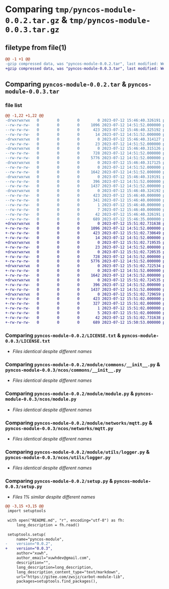 # Comparing `tmp/pyncos-module-0.0.2.tar.gz` & `tmp/pyncos-module-0.0.3.tar.gz`

## filetype from file(1)

```diff
@@ -1 +1 @@
-gzip compressed data, was "pyncos-module-0.0.2.tar", last modified: Wed Jul 12 15:46:40 2023, max compression
+gzip compressed data, was "pyncos-module-0.0.3.tar", last modified: Wed Jul 12 15:51:02 2023, max compression
```

## Comparing `pyncos-module-0.0.2.tar` & `pyncos-module-0.0.3.tar`

### file list

```diff
@@ -1,22 +1,22 @@
-drwxrwxrwx   0        0        0        0 2023-07-12 15:46:40.326191 pyncos-module-0.0.2/
--rw-rw-rw-   0        0        0     1096 2023-07-12 14:51:52.000000 pyncos-module-0.0.2/LICENSE.txt
--rw-rw-rw-   0        0        0      423 2023-07-12 15:46:40.325192 pyncos-module-0.0.2/PKG-INFO
--rw-rw-rw-   0        0        0       14 2023-07-12 14:51:52.000000 pyncos-module-0.0.2/README.md
-drwxrwxrwx   0        0        0        0 2023-07-12 15:46:40.314127 pyncos-module-0.0.2/module/
--rw-rw-rw-   0        0        0       23 2023-07-12 14:51:52.000000 pyncos-module-0.0.2/module/__init__.py
-drwxrwxrwx   0        0        0        0 2023-07-12 15:46:40.315126 pyncos-module-0.0.2/module/commons/
--rw-rw-rw-   0        0        0      728 2023-07-12 14:51:52.000000 pyncos-module-0.0.2/module/commons/__init__.py
--rw-rw-rw-   0        0        0     5776 2023-07-12 14:51:52.000000 pyncos-module-0.0.2/module/module.py
-drwxrwxrwx   0        0        0        0 2023-07-12 15:46:40.317125 pyncos-module-0.0.2/module/networks/
--rw-rw-rw-   0        0        0        0 2023-07-12 14:51:52.000000 pyncos-module-0.0.2/module/networks/__init__.py
--rw-rw-rw-   0        0        0     1642 2023-07-12 14:51:52.000000 pyncos-module-0.0.2/module/networks/mqtt.py
-drwxrwxrwx   0        0        0        0 2023-07-12 15:46:40.319191 pyncos-module-0.0.2/module/utils/
--rw-rw-rw-   0        0        0      396 2023-07-12 14:51:52.000000 pyncos-module-0.0.2/module/utils/__init__.py
--rw-rw-rw-   0        0        0     1437 2023-07-12 14:51:52.000000 pyncos-module-0.0.2/module/utils/logger.py
-drwxrwxrwx   0        0        0        0 2023-07-12 15:46:40.324192 pyncos-module-0.0.2/pyncos_module.egg-info/
--rw-rw-rw-   0        0        0      423 2023-07-12 15:46:40.000000 pyncos-module-0.0.2/pyncos_module.egg-info/PKG-INFO
--rw-rw-rw-   0        0        0      341 2023-07-12 15:46:40.000000 pyncos-module-0.0.2/pyncos_module.egg-info/SOURCES.txt
--rw-rw-rw-   0        0        0        1 2023-07-12 15:46:40.000000 pyncos-module-0.0.2/pyncos_module.egg-info/dependency_links.txt
--rw-rw-rw-   0        0        0        7 2023-07-12 15:46:40.000000 pyncos-module-0.0.2/pyncos_module.egg-info/top_level.txt
--rw-rw-rw-   0        0        0       42 2023-07-12 15:46:40.326191 pyncos-module-0.0.2/setup.cfg
--rw-rw-rw-   0        0        0      689 2023-07-12 15:46:35.000000 pyncos-module-0.0.2/setup.py
+drwxrwxrwx   0        0        0        0 2023-07-12 15:51:02.731638 pyncos-module-0.0.3/
+-rw-rw-rw-   0        0        0     1096 2023-07-12 14:51:52.000000 pyncos-module-0.0.3/LICENSE.txt
+-rw-rw-rw-   0        0        0      423 2023-07-12 15:51:02.730649 pyncos-module-0.0.3/PKG-INFO
+-rw-rw-rw-   0        0        0       14 2023-07-12 14:51:52.000000 pyncos-module-0.0.3/README.md
+drwxrwxrwx   0        0        0        0 2023-07-12 15:51:02.719535 pyncos-module-0.0.3/ncos/
+-rw-rw-rw-   0        0        0       23 2023-07-12 14:51:52.000000 pyncos-module-0.0.3/ncos/__init__.py
+drwxrwxrwx   0        0        0        0 2023-07-12 15:51:02.720535 pyncos-module-0.0.3/ncos/commons/
+-rw-rw-rw-   0        0        0      728 2023-07-12 14:51:52.000000 pyncos-module-0.0.3/ncos/commons/__init__.py
+-rw-rw-rw-   0        0        0     5776 2023-07-12 14:51:52.000000 pyncos-module-0.0.3/ncos/module.py
+drwxrwxrwx   0        0        0        0 2023-07-12 15:51:02.722534 pyncos-module-0.0.3/ncos/networks/
+-rw-rw-rw-   0        0        0        0 2023-07-12 14:51:52.000000 pyncos-module-0.0.3/ncos/networks/__init__.py
+-rw-rw-rw-   0        0        0     1642 2023-07-12 14:51:52.000000 pyncos-module-0.0.3/ncos/networks/mqtt.py
+drwxrwxrwx   0        0        0        0 2023-07-12 15:51:02.724535 pyncos-module-0.0.3/ncos/utils/
+-rw-rw-rw-   0        0        0      396 2023-07-12 14:51:52.000000 pyncos-module-0.0.3/ncos/utils/__init__.py
+-rw-rw-rw-   0        0        0     1437 2023-07-12 14:51:52.000000 pyncos-module-0.0.3/ncos/utils/logger.py
+drwxrwxrwx   0        0        0        0 2023-07-12 15:51:02.729659 pyncos-module-0.0.3/pyncos_module.egg-info/
+-rw-rw-rw-   0        0        0      423 2023-07-12 15:51:02.000000 pyncos-module-0.0.3/pyncos_module.egg-info/PKG-INFO
+-rw-rw-rw-   0        0        0      327 2023-07-12 15:51:02.000000 pyncos-module-0.0.3/pyncos_module.egg-info/SOURCES.txt
+-rw-rw-rw-   0        0        0        1 2023-07-12 15:51:02.000000 pyncos-module-0.0.3/pyncos_module.egg-info/dependency_links.txt
+-rw-rw-rw-   0        0        0        5 2023-07-12 15:51:02.000000 pyncos-module-0.0.3/pyncos_module.egg-info/top_level.txt
+-rw-rw-rw-   0        0        0       42 2023-07-12 15:51:02.731638 pyncos-module-0.0.3/setup.cfg
+-rw-rw-rw-   0        0        0      689 2023-07-12 15:50:53.000000 pyncos-module-0.0.3/setup.py
```

### Comparing `pyncos-module-0.0.2/LICENSE.txt` & `pyncos-module-0.0.3/LICENSE.txt`

 * *Files identical despite different names*

### Comparing `pyncos-module-0.0.2/module/commons/__init__.py` & `pyncos-module-0.0.3/ncos/commons/__init__.py`

 * *Files identical despite different names*

### Comparing `pyncos-module-0.0.2/module/module.py` & `pyncos-module-0.0.3/ncos/module.py`

 * *Files identical despite different names*

### Comparing `pyncos-module-0.0.2/module/networks/mqtt.py` & `pyncos-module-0.0.3/ncos/networks/mqtt.py`

 * *Files identical despite different names*

### Comparing `pyncos-module-0.0.2/module/utils/logger.py` & `pyncos-module-0.0.3/ncos/utils/logger.py`

 * *Files identical despite different names*

### Comparing `pyncos-module-0.0.2/setup.py` & `pyncos-module-0.0.3/setup.py`

 * *Files 1% similar despite different names*

```diff
@@ -3,15 +3,15 @@
 import setuptools
 
 with open("README.md", "r", encoding="utf-8") as fh:
     long_description = fh.read()
  
 setuptools.setup(
     name="pyncos-module", 
-    version="0.0.2",   
+    version="0.0.3",   
     author="xuwh",  
     author_email="xuwhdev@gmail.com", 
     description="", 
     long_description=long_description, 
     long_description_content_type="text/markdown",
     url="https://gitee.com/zwsjz/carbot-module-lib", 
     packages=setuptools.find_packages(),
```

